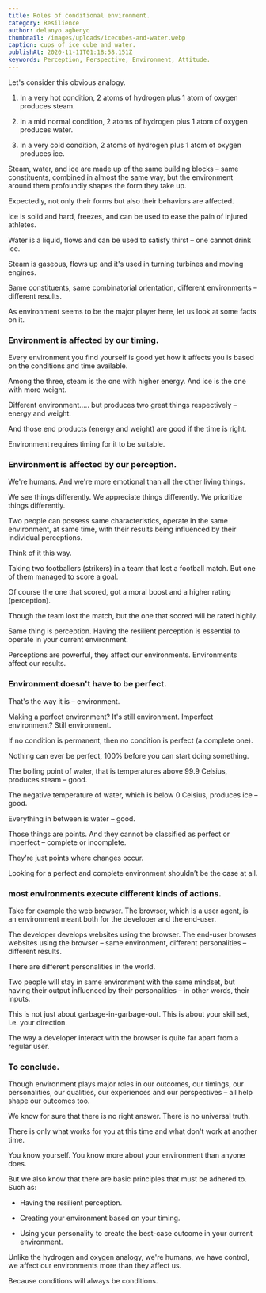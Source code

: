 ```yaml
---
title: Roles of conditional environment.
category: Resilience
author: delanyo agbenyo
thumbnail: /images/uploads/icecubes-and-water.webp
caption: cups of ice cube and water.
publishAt: 2020-11-11T01:18:58.151Z
keywords: Perception, Perspective, Environment, Attitude.
---
```

Let's consider this obvious analogy.

1. In a very hot condition, 2 atoms of hydrogen plus 1 atom of oxygen produces steam.

1. In a mid normal condition, 2 atoms of hydrogen plus 1 atom of oxygen produces water.

1. In a very cold condition, 2 atoms of hydrogen plus 1 atom of oxygen produces ice.

Steam, water, and ice are made up of the same building blocks – same constituents, combined in almost the same way, but the environment around them profoundly shapes the form they take up.

Expectedly, not only their forms but also their behaviors are affected.

Ice is solid and hard, freezes, and can be used to ease the pain of injured athletes.

Water is a liquid, flows and can be used to satisfy thirst – one cannot drink ice.

Steam is gaseous, flows up and it's used in turning turbines and moving engines.

Same constituents, same combinatorial orientation, different environments – different results.

As environment seems to be the major player here, let us look at some facts on it.

### Environment is affected by our timing.

Every environment you find yourself is good yet how it affects you is based on the conditions and time available.

Among the three, steam is the one with higher energy. And ice is the one with more weight.

Different environment..... but produces two great things respectively – energy and weight.

And those end products (energy and weight) are good if the time is right.

Environment requires timing for it to be suitable.

### Environment is affected by our perception.

We're humans. And we're more emotional than all the other living things.

We see things differently. We appreciate things differently. We prioritize things differently.

Two people can possess same characteristics, operate in the same environment, at same time, with their results being influenced by their individual perceptions.

Think of it this way.

Taking two footballers (strikers) in a team that lost a football match. But one of them managed to score a goal.

Of course the one that scored, got a moral boost and a higher rating (perception).

Though the team lost the match, but the one that scored will be rated highly.

Same thing is perception. Having the resilient perception is essential to operate in your current environment.

Perceptions are powerful, they affect our environments. Environments affect our results.

### Environment doesn't have to be perfect.

That's the way it is – environment.

Making a perfect environment? It's still environment. Imperfect environment? Still environment.

If no condition is permanent, then no condition is perfect (a complete one).

Nothing can ever be perfect, 100% before you can start doing something.

The boiling point of water, that is temperatures above 99.9 Celsius, produces steam – good.

The negative temperature of water, which is below 0 Celsius, produces ice – good.

Everything in between is water – good.

Those things are points. And they cannot be classified as perfect or imperfect – complete or incomplete.

They're just points where changes occur.

Looking for a perfect and complete environment shouldn’t be the case at all.

### most environments execute different kinds of actions.

Take for example the web browser. The browser, which is a user agent, is an environment meant both for the developer and the end-user.

The developer develops websites using the browser. The end-user browses websites using the browser – same environment, different personalities – different results.

There are different personalities in the world.

Two people will stay in same environment with the same mindset, but having their output influenced by their personalities – in other words, their inputs.

This is not just about garbage-in-garbage-out. This is about your skill set, i.e. your direction.

The way a developer interact with the browser is quite far apart from a regular user.

### To conclude.

Though environment plays major roles in our outcomes, our timings, our personalities, our qualities, our experiences and our perspectives – all help shape our outcomes too.

We know for sure that there is no right answer. There is no universal truth.

There is only what works for you at this time and what don't work at another time.

You know yourself. You know more about your environment than anyone does.

But we also know that there are basic principles that must be adhered to. Such as:

- Having the resilient perception.

- Creating your environment based on your timing.

- Using your personality to create the best-case outcome in your current environment.

Unlike the hydrogen and oxygen analogy, we're humans, we have control, we affect our environments more than they affect us.

Because conditions will always be conditions.
